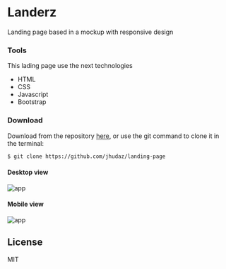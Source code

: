 # Landerz

Landing page based in a mockup with responsive design

### Tools

 This lading page use the next technologies
* HTML
* CSS
* Javascript 
* Bootstrap 

###  Download

Download from the repository [here](https://github.com/jhudaz/landing-page), or use the git command to clone it in the terminal:

```sh
$ git clone https://github.com/jhudaz/landing-page
```

#### Desktop view

![app](https://raw.githubusercontent.com/jhudaz/landing-page/main/images/fed-test-template.png)

#### Mobile view

![app](https://raw.githubusercontent.com/jhudaz/landing-page/main/images/fed-test-template-mobile.png)

## License

MIT
